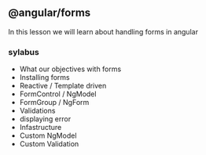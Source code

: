 ## @angular/forms

In this lesson we will learn about handling forms in angular

### sylabus

- What our objectives with forms
- Installing forms
- Reactive / Template driven
- FormControl / NgModel
- FormGroup / NgForm
- Validations
- displaying error
- Infastructure
- Custom NgModel
- Custom Validation

